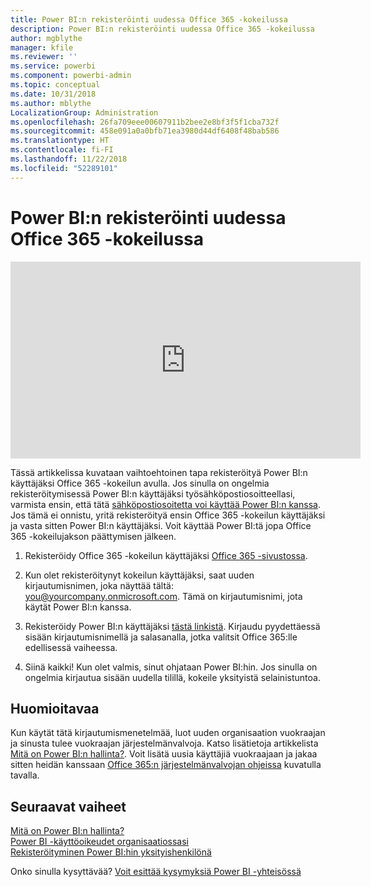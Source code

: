 ```yaml
---
title: Power BI:n rekisteröinti uudessa Office 365 -kokeilussa
description: Power BI:n rekisteröinti uudessa Office 365 -kokeilussa
author: mgblythe
manager: kfile
ms.reviewer: ''
ms.service: powerbi
ms.component: powerbi-admin
ms.topic: conceptual
ms.date: 10/31/2018
ms.author: mblythe
LocalizationGroup: Administration
ms.openlocfilehash: 26fa709eee00607911b2bee2e8bf3f5f1cba732f
ms.sourcegitcommit: 458e091a0a0bfb71ea3980d44df6408f48bab586
ms.translationtype: HT
ms.contentlocale: fi-FI
ms.lasthandoff: 11/22/2018
ms.locfileid: "52289101"
---
```

# <a name="signing-up-for-power-bi-with-a-new-office-365-trial"></a>Power BI:n rekisteröinti uudessa Office 365 -kokeilussa

<iframe width="560" height="315" src="https://www.youtube.com/embed/gbSuFST-Nx4?showinfo=0" frameborder="0" allowfullscreen></iframe>

Tässä artikkelissa kuvataan vaihtoehtoinen tapa rekisteröityä Power BI:n käyttäjäksi Office 365 -kokeilun avulla. Jos sinulla on ongelmia rekisteröitymisessä Power BI:n käyttäjäksi työsähköpostiosoitteellasi, varmista ensin, että tätä [sähköpostiosoitetta voi käyttää Power BI:n kanssa](service-self-service-signup-for-power-bi.md#supported-email-addresses). Jos tämä ei onnistu, yritä rekisteröityä ensin Office 365 -kokeilun käyttäjäksi ja vasta sitten Power BI:n käyttäjäksi. Voit käyttää Power BI:tä jopa Office 365 -kokeilujakson päättymisen jälkeen.

1. Rekisteröidy Office 365 -kokeilun käyttäjäksi [Office 365 -sivustossa](https://go.microsoft.com/fwlink/p/?LinkID=403802).

1. Kun olet rekisteröitynyt kokeilun käyttäjäksi, saat uuden kirjautumisnimen, joka näyttää tältä: you@yourcompany.onmicrosoft.com. Tämä on kirjautumisnimi, jota käytät Power BI:n kanssa.

1. Rekisteröidy Power BI:n käyttäjäksi [tästä linkistä](https://app.powerbi.com/signupredirect?pbi_source=web). Kirjaudu pyydettäessä sisään kirjautumisnimellä ja salasanalla, jotka valitsit Office 365:lle edellisessä vaiheessa.

1. Siinä kaikki! Kun olet valmis, sinut ohjataan Power BI:hin. Jos sinulla on ongelmia kirjautua sisään uudella tilillä, kokeile yksityistä selainistuntoa.

## <a name="important-considerations"></a>Huomioitavaa

Kun käytät tätä kirjautumismenetelmää, luot uuden organisaation vuokraajan ja sinusta tulee vuokraajan järjestelmänvalvoja. Katso lisätietoja artikkelista [Mitä on Power BI:n hallinta?](service-admin-administering-power-bi-in-your-organization.md). Voit lisätä uusia käyttäjiä vuokraajaan ja jakaa sitten heidän kanssaan [Office 365:n järjestelmänvalvojan ohjeissa](https://support.office.com/en-sg/article/Add-users-individually-to-Office-365---Admin-Help-1970f7d6-03b5-442f-b385-5880b9c256ec?ui=en-US&rs=en-SG&ad=SG) kuvatulla tavalla.

## <a name="next-steps"></a>Seuraavat vaiheet

[Mitä on Power BI:n hallinta?](service-admin-administering-power-bi-in-your-organization.md)  
[Power BI -käyttöoikeudet organisaatiossasi](service-admin-licensing-organization.md)  
[Rekisteröityminen Power BI:hin yksityishenkilönä](service-self-service-signup-for-power-bi.md)

Onko sinulla kysyttävää? [Voit esittää kysymyksiä Power BI -yhteisössä](http://community.powerbi.com/)